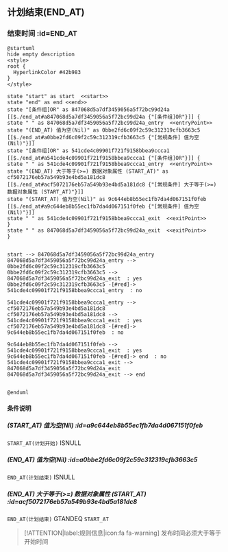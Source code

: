 ## 计划结束(END_AT) <!-- {docsify-ignore-all} -->

   

### 结束时间 :id=END_AT

```plantuml
@startuml
hide empty description
<style>
root {
  HyperlinkColor #42b983
}
</style>

state "start" as start  <<start>>
state "end" as end <<end>>
state "[条件组]OR" as 847068d5a7df3459056a5f72bc99d24a [[$./end_at#a847068d5a7df3459056a5f72bc99d24a {"[条件组]OR"}]] {
state " " as 847068d5a7df3459056a5f72bc99d24a_entry  <<entryPoint>>
state "(END_AT) 值为空(Nil)" as 0bbe2fd6c09f2c59c312319cfb3663c5 [[$./end_at#a0bbe2fd6c09f2c59c312319cfb3663c5 {"[常规条件] 值为空(Nil)"}]]
state "[条件组]OR" as 541cde4c09901f721f9158bbea9ccca1 [[$./end_at#a541cde4c09901f721f9158bbea9ccca1 {"[条件组]OR"}]] {
state " " as 541cde4c09901f721f9158bbea9ccca1_entry  <<entryPoint>>
state "(END_AT) 大于等于(>=) 数据对象属性 (START_AT)" as cf5072176eb57a549b93e4bd5a181dc8 [[$./end_at#acf5072176eb57a549b93e4bd5a181dc8 {"[常规条件] 大于等于(>=) 数据对象属性 (START_AT)"}]]
state "(START_AT) 值为空(Nil)" as 9c644eb8b55ec1fb7da4d067151f0feb [[$./end_at#a9c644eb8b55ec1fb7da4d067151f0feb {"[常规条件] 值为空(Nil)"}]]
state " " as 541cde4c09901f721f9158bbea9ccca1_exit  <<exitPoint>>
}
state " " as 847068d5a7df3459056a5f72bc99d24a_exit  <<exitPoint>>
}


start --> 847068d5a7df3459056a5f72bc99d24a_entry 
847068d5a7df3459056a5f72bc99d24a_entry --> 0bbe2fd6c09f2c59c312319cfb3663c5 
0bbe2fd6c09f2c59c312319cfb3663c5 --> 847068d5a7df3459056a5f72bc99d24a_exit  : yes
0bbe2fd6c09f2c59c312319cfb3663c5 -[#red]-> 541cde4c09901f721f9158bbea9ccca1_entry  : no

541cde4c09901f721f9158bbea9ccca1_entry --> cf5072176eb57a549b93e4bd5a181dc8 
cf5072176eb57a549b93e4bd5a181dc8 --> 541cde4c09901f721f9158bbea9ccca1_exit  : yes
cf5072176eb57a549b93e4bd5a181dc8 -[#red]-> 9c644eb8b55ec1fb7da4d067151f0feb  : no

9c644eb8b55ec1fb7da4d067151f0feb --> 541cde4c09901f721f9158bbea9ccca1_exit  : yes
9c644eb8b55ec1fb7da4d067151f0feb -[#red]-> end  : no
541cde4c09901f721f9158bbea9ccca1_exit --> 847068d5a7df3459056a5f72bc99d24a_exit 
847068d5a7df3459056a5f72bc99d24a_exit --> end 


@enduml
```

#### 条件说明

##### (START_AT) 值为空(Nil) :id=a9c644eb8b55ec1fb7da4d067151f0feb



`START_AT(计划开始)` ISNULL 

##### (END_AT) 值为空(Nil) :id=a0bbe2fd6c09f2c59c312319cfb3663c5



`END_AT(计划结束)` ISNULL 

##### (END_AT) 大于等于(>=) 数据对象属性 (START_AT) :id=acf5072176eb57a549b93e4bd5a181dc8



`END_AT(计划结束)` GTANDEQ  `START_AT`

> [!ATTENTION|label:规则信息|icon:fa fa-warning]
> 发布时间必须大于等于开始时间







